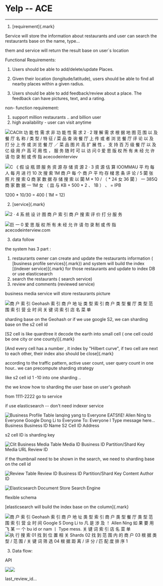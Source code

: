 # Yelp -- ACE



---

1.  [requirement]{.mark}



Service will store the information about restaurants and user can search the restaurants base on the name, type...

them and service will return the result base on user`s location

Functional Requirements:

1. Users should be able to add/delete/update Places.

2. Given their location (longitude/latitude), users should be able to find all nearby places within a given radius.

3. Users should be able to add feedback/review about a place. The feedback can have pictures, text, and a rating.

non- function requirement:

1.  support million restaurants .. and billion user
2.  high availability - user can visit anytime





![CACIIt 功 能 性 需 求 非 功 能 性 需 求 2 · 2 理 解 需 求 根 据 地 图 范 围 以 及 餐 厅 名 称 / 类 型 / 特 征 / 菜 品 查 询 餐 厅 上 传 或 者 浏 览 餐 厅 评 论 以 及 打 分 上 传 或 浏 览 餐 厅 ／ 菜 品 图 片 高 扩 展 性 ， 支 持 百 万 级 餐 厅 以 及 亿 级 用 户 高 可 用 性 ， 服 务 随 时 可 以 访 问 0 爱 思 版 权 所 有 未 经 允 许 请 勿 录 制 或 传 指 acecodeinterviev ](../../media/Location-Service-Yelp-Yelp----ACE-image1.png)









![C 《 假 设 瓶 颈 服 务 资 源 存 储 资 源 2 · 3 资 源 估 算 IOOMMAU 平 均 每 人 每 月 进 行 10 次 搜 索 1M 商 户 每 个 商 户 平 均 存 槠 思 条 评 论 / 5 闐 张 照 片 搜 索 Q 商 家 数 据 存 储 搜 索 以 闐 M * 10 / （ * 24 女 36 闐 ） 一 385Q 商 家 数 据 一 1M 女 （ 皿 与 KB + 500 * 2 、 1B ） 、 = IPB ](../../media/Location-Service-Yelp-Yelp----ACE-image2.png)



1200 * 10/30 = 400 ( 1M = 12)



2.  [service]{.mark}



![2 · 4 系 统 设 计 图 商 户 索 引 商 户 搜 索 评 价 打 分 服 务 ](../../media/Location-Service-Yelp-Yelp----ACE-image3.png)





![巨 一 0 爱 思 版 权 所 有 未 经 允 许 请 勿 录 制 或 传 指 acecodeinterview.com ](../../media/Location-Service-Yelp-Yelp----ACE-image4.png)



3.  data follow

the system has 3 part :

1.  restaurants owner can create and update the restaurants information ( [business profile services]{.mark}) and system will build the index [(indexer service)]{.mark} for those restaurants and update to index DB or use elasticsearch
2.  search the restaurants ( search service)
3.  review and comments (reviewed service)



business media service will store restaurants picture

![商 户 索 引 Geohash 索 引 商 户 地 址 类 型 索 引 商 户 类 型 餐 厅 类 型 范 围 索 引 营 业 时 间 关 键 词 索 引 店 名 菜 单 ](../../media/Location-Service-Yelp-Yelp----ACE-image5.png)



sharding base on the Geohash or if we use google S2, we can sharding base on the s2 cell id



[S2 cell is like quardtree it decode the earth into small cell ( one cell could be one city or one county)]{.mark}



[And every cell has a number , it index by "Hilbert curve", if two cell are next to each other, their index also should be close]{.mark}



according to the traffic pattern, active user count, user query count in one hour.. we can precompute sharding strategy

like s2 cell id 1 -10 into one sharding ..



the we know how to sharding the user base on user's geohash

from 1111-2222 go to service

if use elasticsearch -- don't need indexer service



![Business Profile Table lanqing yang to Everyone EATSfiE! Allen Ning to Everyone Google Dong Li to Everyone To: Everyone I Type message here... Business Business ID Name S2 Cell ID Address ](../../media/Location-Service-Yelp-Yelp----ACE-image6.png)



s2 cell ID is sharding key



![Clit Business Media Table Media ID Business ID Partition/Shard Key Media URL Review ID ](../../media/Location-Service-Yelp-Yelp----ACE-image7.png)



if the thumbnail need to be shown in the search, we need to sharding base on the cell id



![Review Table Review ID Business ID Partition/Shard Key Content Author ID ](../../media/Location-Service-Yelp-Yelp----ACE-image8.png)



![Elasticsearch Document Store Search Engine ](../../media/Location-Service-Yelp-Yelp----ACE-image9.png)

flexible schema

[elasticsearch will build the index base on the column]{.mark}

![商 户 索 引 Geohash 索 引 商 户 地 址 类 型 索 引 商 户 类 型 餐 厅 类 型 范 围 索 引 营 业 时 间 Google S Dong Li to 凡 是 涉 及 ！ Allen Ning 如 果 要 用 飞 某 一 个 bu id or nam 丨 Type mess. 关 键 词 索 引 店 名 菜 单 ](../../media/Location-Service-Yelp-Yelp----ACE-image10.png)![执 行 搜 索 01 找 到 位 置 相 关 Shards 02 找 到 范 围 内 的 商 户 03 根 据 类 型 / 范 围 / 关 键 词 筛 选 04 根 据 距 离 / 评 分 / 匹 配 度 排 序 1 ](../../media/Location-Service-Yelp-Yelp----ACE-image11.png)



3.  Data flow:

















API

![](../../media/Location-Service-Yelp-Yelp----ACE-image12.png)![](../../media/Location-Service-Yelp-Yelp----ACE-image13.png)

last_review_id...













